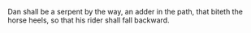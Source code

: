 Dan shall be a serpent by the way, an adder in the path, that biteth the horse heels, so that his rider shall fall backward.
